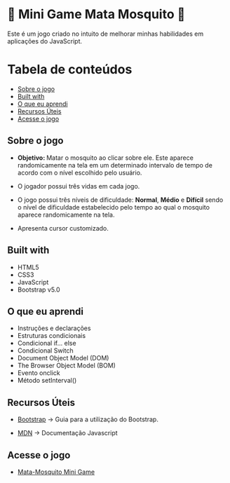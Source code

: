 # 🦟 Mini Game Mata Mosquito 🦟

Este é um jogo criado no intuito de melhorar minhas habilidades em aplicações do JavaScript. 

Tabela de conteúdos
=================
<!--ts-->
   * [Sobre o jogo](#Sobre)
   * [Built with](#Built-with)
   * [O que eu aprendi](#Learned)
   * [Recursos Úteis](#recursos)
   * [Acesse o jogo](#Links)
<!--te-->

<h2 id="Sobre">Sobre o jogo</h2>

- <b> Objetivo: </b> Matar o mosquito  ao clicar sobre ele. Este aparece randomicamente na tela em um determinado intervalo de tempo de acordo com o nível escolhido pelo usuário.
 
- O jogador possui três vidas em cada jogo.

- O jogo possui três níveis de dificuldade: <b>Normal</b>, <b>Médio</b> e <b>Difícil</b> sendo o nível de dificuldade estabelecido pelo tempo ao qual o mosquito aparece randomicamente na tela.

- Apresenta cursor customizado. 

<h2 id="Built-with">Built with</h2>

- HTML5
- CSS3
- JavaScript
- Bootstrap v5.0

<h2 id="Learned">O que eu aprendi</h2>

- Instruções e declarações
- Estruturas condicionais
- Condicional if... else 
- Condicional Switch
- Document Object Model (DOM)
- The Browser Object Model (BOM)
- Evento onclick
- Método setInterval()

<h2 id="recursos">Recursos Úteis</h2>

- [Bootstrap](https://getbootstrap.com) -> Guia para a utilização do Bootstrap.

- [MDN](https://developer.mozilla.org/pt-BR/docs/Web/JavaScript) -> Documentação Javascript 

<h2 id="Links">Acesse o jogo</h2>

- [Mata-Mosquito Mini Game](https://camille846.github.io/Mata-Mosquito-Game/)
